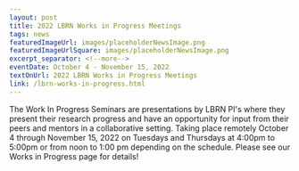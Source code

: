 ```yaml
---
layout: post
title: 2022 LBRN Works in Progress Meetings
tags: news
featuredImageUrl: images/placeholderNewsImage.png
featuredImageUrlSquare: images/placeholderNewsImage.png
excerpt_separator: <!--more-->
eventDate: October 4 - November 15, 2022
textOnUrl: 2022 LBRN Works in Progress Meetings
link: /lbrn-works-in-progress.html
---
```

<p>The Work In Progress Seminars are presentations by LBRN PI's where they present their research progress and have an opportunity for input from their peers and mentors in a collaborative setting. Taking place remotely October 4 through November 15, 2022 on Tuesdays and Thursdays at 4:00pm to 5:00pm or from noon to 1:00 pm depending on the schedule. Please see our Works in Progress page for details!</p>